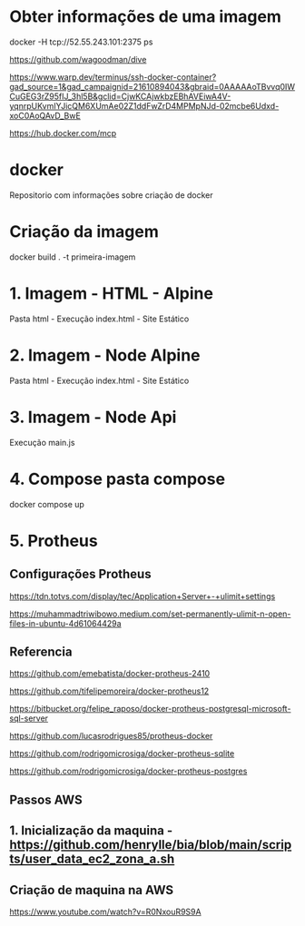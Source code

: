 # Obter informações de uma imagem
docker -H tcp://52.55.243.101:2375 ps

https://github.com/wagoodman/dive

https://www.warp.dev/terminus/ssh-docker-container?gad_source=1&gad_campaignid=21610894043&gbraid=0AAAAAoTBvvq0IWCuGEG3rZ95fIJ_3hl5B&gclid=CjwKCAjwkbzEBhAVEiwA4V-yqnrpUKvmIYJicQM6XUmAe02Z1ddFwZrD4MPMpNJd-02mcbe6Udxd-xoC0AoQAvD_BwE

https://hub.docker.com/mcp

# docker
Repositorio com informações sobre criação de docker

# Criação da imagem
docker build . -t primeira-imagem

# 1. Imagem - HTML - Alpine
Pasta html - Execução index.html - Site Estático

# 2. Imagem - Node Alpine
Pasta html - Execução index.html - Site Estático

# 3. Imagem - Node Api
Execução main.js

# 4. Compose pasta compose
docker compose up

# 5. Protheus
## Configurações Protheus

https://tdn.totvs.com/display/tec/Application+Server+-+ulimit+settings

https://muhammadtriwibowo.medium.com/set-permanently-ulimit-n-open-files-in-ubuntu-4d61064429a

## Referencia
https://github.com/emebatista/docker-protheus-2410

https://github.com/tifelipemoreira/docker-protheus12

https://bitbucket.org/felipe_raposo/docker-protheus-postgresql-microsoft-sql-server

https://github.com/lucasrodrigues85/protheus-docker

https://github.com/rodrigomicrosiga/docker-protheus-sqlite

https://github.com/rodrigomicrosiga/docker-protheus-postgres

## Passos AWS
## 1. Inicialização da maquina - https://github.com/henrylle/bia/blob/main/scripts/user_data_ec2_zona_a.sh

## Criação de maquina na AWS
https://www.youtube.com/watch?v=R0NxouR9S9A
